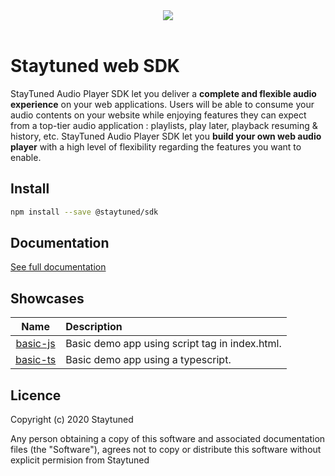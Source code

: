 <div align="center">
  <img src="https://storage.staytuned.io/staytuned/logo-staytuned.svg">
</div>
<br>

# Staytuned web SDK
StayTuned Audio Player SDK let you deliver a **complete and flexible audio experience** on your web applications. Users will be able to consume your audio contents on your website while enjoying features they can expect from a top-tier audio application : playlists, play later, playback resuming & history, etc. StayTuned Audio Player SDK let you **build your own web audio player** with a high level of flexibility regarding the features you want to enable.

## Install

```bash
npm install --save @staytuned/sdk
```

## Documentation
[See full documentation](https://doc.staytuned.io/)

## Showcases
|                                          Name                                                |                   Description                  |
| :------------------------------------------------------------------------------------------: | :--------------------------------------------- |
| [basic-js](https://github.com/StayTunedAds/staytuned-web-sdk/tree/master/showcases/basic-js) | Basic demo app using script tag in index.html. |
| [basic-ts](https://github.com/StayTunedAds/staytuned-web-sdk/tree/master/showcases/basic-ts) | Basic demo app using a typescript.             |


## Licence
Copyright (c) 2020 Staytuned

Any person obtaining a copy of this software and associated documentation
files (the "Software"), agrees not to copy or distribute this software without
explicit permision from Staytuned